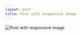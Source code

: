 ```yaml
---
layout: post
title: Post with responsive image
---
```


<picture>
  <source srcset="/img/example.png 1x, /img/example@2x.png 2x">
  <img src="/img/example.png" alt="Post with responsive image"/>
</picture>
